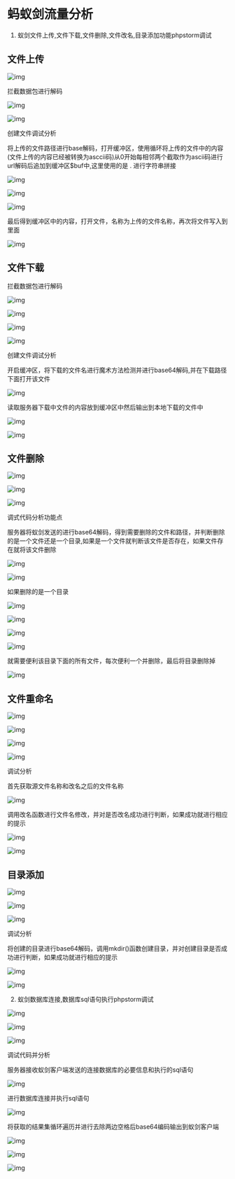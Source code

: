 # 蚂蚁剑流量分析

1. 蚁剑文件上传,文件下载,文件删除,文件改名,目录添加功能phpstorm调试

## 文件上传

![img](./image/image1.png) 

拦截数据包进行解码

![img](./image/image2.png) 

![img](./image/image3.png) 

创建文件调试分析

将上传的文件路径进行base解码，打开缓冲区，使用循环将上传的文件中的内容(文件上传的内容已经被转换为asccii码)从0开始每相邻两个截取作为ascii码进行url解码后追加到缓冲区$buf中,这里使用的是 . 进行字符串拼接

![img](./image/image4.png) 

![img](./image/image5.png) 

![img](./image/image6.png) 

最后得到缓冲区中的内容，打开文件，名称为上传的文件名称，再次将文件写入到里面

![img](./image/image7.png) 

## 文件下载

拦截数据包进行解码

![img](./image/image8.png) 

![img](./image/image9.png) 

![img](./image/image10.png) 

![img](./image/image11.png) 

创建文件调试分析

开启缓冲区，将下载的文件名进行魔术方法检测并进行base64解码,并在下载路径下面打开该文件

![img](./image/image12.png) 

读取服务器下载中文件的内容放到缓冲区中然后输出到本地下载的文件中

![img](./image/image13.png) 

![img](./image/image14.png) 

## 文件删除

![img](./image/image15.png) 

![img](./image/image16.png) 

![img](./image/image17.png) 

调式代码分析功能点

服务器将蚁剑发送的进行base64解码，得到需要删除的文件和路径，并判断删除的是一个文件还是一个目录,如果是一个文件就判断该文件是否存在，如果文件存在就将该文件删除

![img](./image/image18.png) 

![img](./image/image19.png) 

如果删除的是一个目录

![img](./image/image20.png) 

![img](./image/image21.png) 

 

![img](./image/image22.png) 

![img](./image/image23.png) 

就需要便利该目录下面的所有文件，每次便利一个并删除，最后将目录删除掉

![img](./image/image24.png) 

 

## 文件重命名

![img](./image/image25.png) 

![img](./image/image26.png) 

![img](./image/image27.png) 

![img](./image/image28.png) 

调试分析

首先获取源文件名称和改名之后的文件名称

![img](./image/image29.png) 

调用改名函数进行文件名修改，并对是否改名成功进行判断，如果成功就进行相应的提示

![img](./image/image30.png) 

![img](./image/image31.png) 

## 目录添加

 

![img](./image/image32.png) 

![img](./image/image33.png) 

![img](./image/image34.png) 

 

调试分析

将创建的目录进行base64解码，调用mkdir()函数创建目录，并对创建目录是否成功进行判断，如果成功就进行相应的提示

![img](./image/image35.png) 

![img](./image/image36.png) 

 

2. 蚁剑数据库连接,数据库sql语句执行phpstorm调试

![img](./image/image37.png) 

![img](./image/image38.png) 

![img](./image/image39.png) 

调试代码并分析

服务器接收蚁剑客户端发送的连接数据库的必要信息和执行的sql语句

![img](./image/image40.png) 

进行数据库连接并执行sql语句

![img](./image/image41.png) 

将获取的结果集循环遍历并进行去除两边空格后base64编码输出到蚁剑客户端

![img](./image/image42.png) 

![img](./image/image43.png) 

![img](./image/image44.png) 

 